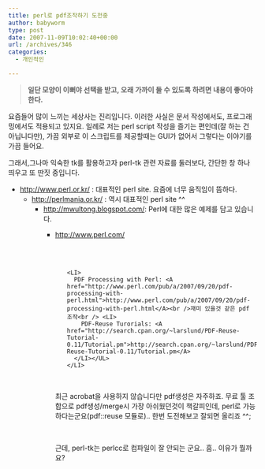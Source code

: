 ```yaml
---
title: perl로 pdf조작하기 도전중
author: babyworm
type: post
date: 2007-11-09T10:02:40+00:00
url: /archives/346
categories:
  - 개인적인

---
```

> **일단 모양이 이뻐야 선택을 받고, 오래 가까이 둘 수 있도록 하려면 내용이 좋아야 한다.**</BLOCKQUOTE>
> 
>  
> 
> 
> 요즘들어 많이 느끼는 세상사는 진리입니다. 이러한 사실은 문서 작성에서도, 프로그래밍에서도 적용되고 있지요. 일례로 저는 perl script 작성을 즐기는 편인데(잘 하는 건 아닙니다만), 가끔 외부로 이 스크립트를 제공할때는 GUI가 없어서 그렇다는 이야기를 가끔 들어요.
> 
>  
> 
> 
> 그래서,그나마 익숙한 tk를 활용하고자 perl-tk 관련 자료를 둘러보다, 간단한 창 하나 띄우고 또 딴짓 중입니다.
> 
>  
> 
> 
>  
> 
> 
>   * <http://www.perl.or.kr/> : 대표적인 perl site. 요즘에 너무 움직임이 뜸하다.  
>       * <http://perlmania.or.kr/> : 역시 대표적인 perl site ^^  
>           * <http://mwultong.blogspot.com/>: Perl에 대한 많은 예제를 담고 있습니다.  
>               * <http://www.perl.com/>  
>                 <LI style="LIST-STYLE-TYPE: none">
>                   <br /> <UL>
>                     <br /> 
>                     
>                     <LI>
>                       PDF Processing with Perl: <A href="http://www.perl.com/pub/a/2007/09/20/pdf-processing-with-perl.html">http://www.perl.com/pub/a/2007/09/20/pdf-processing-with-perl.html</A><br />재미 있을것 같은 pdf 조작<br /> <LI>
>                         PDF-Reuse Turorials: <A href="http://search.cpan.org/~larslund/PDF-Reuse-Tutorial-0.11/Tutorial.pm">http://search.cpan.org/~larslund/PDF-Reuse-Tutorial-0.11/Tutorial.pm</A>
>                       </LI></UL>
>                     </LI>
>                   </UL>
>                   
>                   <br /> <P>
>                     최근 acrobat을 사용하지 않습니다만 pdf생성은 자주하죠. 무료 툴 조합으로 pdf생성/merge시 가장 아쉬웠던것이 책갈피인데, perl로 가능하다는군요(pdf::reuse 모듈로).. 한번 도전해보고 잘되면 올리죠 ^^;
>                   </P>
>                   
>                   <br /> <P>
>                     근데, perl-tk는 perlcc로 컴파일이 잘 안되는 군요.. 흠.. 이유가 뭘까요?
>                   </P></p>